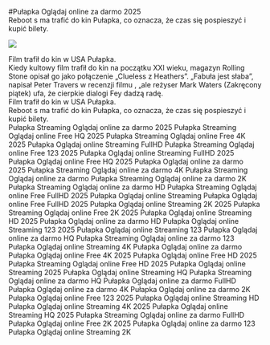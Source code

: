 #Pułapka Oglądaj online za darmo 2025  
Reboot s ma trafić do kin Pułapka, co oznacza, że ​​czas się pospieszyć i kupić bilety.  
  
[![](https://i.imgur.com/qSNzIqt.png)](https://movie.rssnews.media/uMqyelw.php)  
  
Film  trafił do kin w USA Pułapka.  
Kiedy kultowy film trafił do kin na początku XXI wieku, magazyn Rolling Stone opisał go jako połączenie „Clueless z Heathers”. „Fabuła jest słaba”, napisał Peter Travers w recenzji filmu , „ale reżyser Mark Waters (Zakręcony piątek) ufa, że ​​cierpkie dialogi Fey dadzą radę.  
Film  trafił do kin w USA Pułapka.  
Reboot s ma trafić do kin Pułapka, co oznacza, że ​​czas się pospieszyć i kupić bilety.  
Pułapka Streaming Oglądaj online za darmo 2025
Pułapka Streaming Oglądaj online Free HQ 2025
Pułapka Streaming Oglądaj online Free 4K 2025
Pułapka Oglądaj online Streaming FullHD
Pułapka Streaming Oglądaj online Free 123 2025
Pułapka Oglądaj online Streaming FullHD 2025
Pułapka Oglądaj online Free HQ 2025
Pułapka Oglądaj online za darmo 2025
Pułapka Streaming Oglądaj online za darmo 4K
Pułapka Streaming Oglądaj online za darmo
Pułapka Streaming Oglądaj online za darmo 2K
Pułapka Streaming Oglądaj online za darmo HD
Pułapka Streaming Oglądaj online Free FullHD 2025
Pułapka Oglądaj online Streaming
Pułapka Oglądaj online Free FullHD 2025
Pułapka Oglądaj online Streaming 2K 2025
Pułapka Streaming Oglądaj online Free 2K 2025
Pułapka Oglądaj online Streaming HD 2025
Pułapka Oglądaj online za darmo HD
Pułapka Oglądaj online Streaming 123 2025
Pułapka Oglądaj online Streaming 123
Pułapka Oglądaj online za darmo HQ
Pułapka Streaming Oglądaj online za darmo 123
Pułapka Oglądaj online Streaming 4K
Pułapka Oglądaj online za darmo
Pułapka Oglądaj online Free 4K 2025
Pułapka Oglądaj online Free HD 2025
Pułapka Streaming Oglądaj online Free HD 2025
Pułapka Oglądaj online Streaming 2025
Pułapka Oglądaj online Streaming HQ
Pułapka Streaming Oglądaj online za darmo HQ
Pułapka Oglądaj online za darmo FullHD
Pułapka Oglądaj online za darmo 4K
Pułapka Oglądaj online za darmo 2K
Pułapka Oglądaj online Free 123 2025
Pułapka Oglądaj online Streaming HD
Pułapka Oglądaj online Streaming 4K 2025
Pułapka Oglądaj online Streaming HQ 2025
Pułapka Streaming Oglądaj online za darmo FullHD
Pułapka Oglądaj online Free 2K 2025
Pułapka Oglądaj online za darmo 123
Pułapka Oglądaj online Streaming 2K